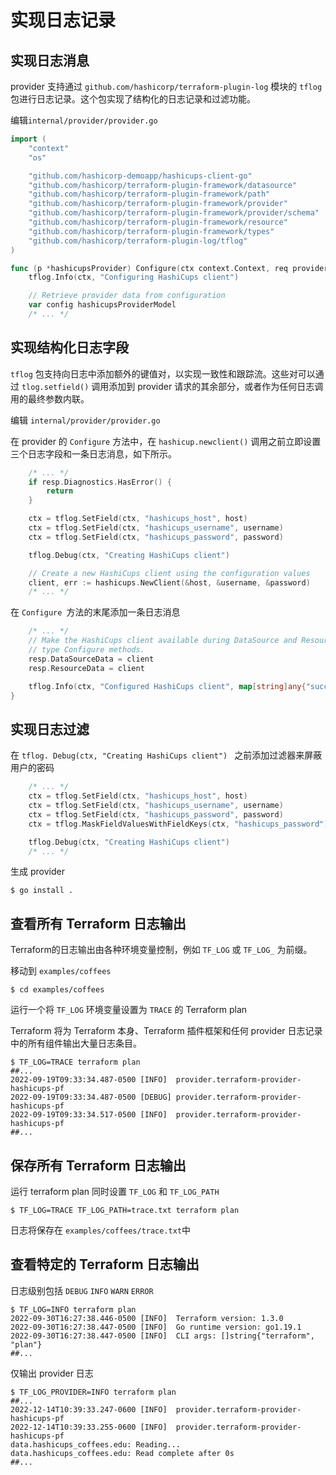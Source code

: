 # 实现日志记录

## 实现日志消息

provider 支持通过 `github.com/hashicorp/terraform-plugin-log` 模块的 `tflog` 包进行日志记录。这个包实现了结构化的日志记录和过滤功能。

编辑`internal/provider/provider.go`

```go
import (
    "context"
    "os"

    "github.com/hashicorp-demoapp/hashicups-client-go"
    "github.com/hashicorp/terraform-plugin-framework/datasource"
    "github.com/hashicorp/terraform-plugin-framework/path"
    "github.com/hashicorp/terraform-plugin-framework/provider"
    "github.com/hashicorp/terraform-plugin-framework/provider/schema"
    "github.com/hashicorp/terraform-plugin-framework/resource"
    "github.com/hashicorp/terraform-plugin-framework/types"
    "github.com/hashicorp/terraform-plugin-log/tflog"
)

func (p *hashicupsProvider) Configure(ctx context.Context, req provider.ConfigureRequest, resp *provider.ConfigureResponse) {
    tflog.Info(ctx, "Configuring HashiCups client")

    // Retrieve provider data from configuration
    var config hashicupsProviderModel
    /* ... */
```



## 实现结构化日志字段

`tflog` 包支持向日志中添加额外的键值对，以实现一致性和跟踪流。这些对可以通过 `tlog.setfield()` 调用添加到 provider 请求的其余部分，或者作为任何日志调用的最终参数内联。

编辑 `internal/provider/provider.go`

在 provider 的 `Configure` 方法中，在 `hashicup.newclient()` 调用之前立即设置三个日志字段和一条日志消息，如下所示。

```go
    /* ... */
    if resp.Diagnostics.HasError() {
        return
    }

    ctx = tflog.SetField(ctx, "hashicups_host", host)
    ctx = tflog.SetField(ctx, "hashicups_username", username)
    ctx = tflog.SetField(ctx, "hashicups_password", password)

    tflog.Debug(ctx, "Creating HashiCups client")

    // Create a new HashiCups client using the configuration values
    client, err := hashicups.NewClient(&host, &username, &password)
    /* ... */
```

在 `Configure `方法的末尾添加一条日志消息

```go
    /* ... */
    // Make the HashiCups client available during DataSource and Resource
    // type Configure methods.
    resp.DataSourceData = client
    resp.ResourceData = client

    tflog.Info(ctx, "Configured HashiCups client", map[string]any{"success": true})
}
```



## 实现日志过滤

在 `tflog. Debug(ctx, "Creating HashiCups client") ` 之前添加过滤器来屏蔽用户的密码

```go
    /* ... */
    ctx = tflog.SetField(ctx, "hashicups_host", host)
    ctx = tflog.SetField(ctx, "hashicups_username", username)
    ctx = tflog.SetField(ctx, "hashicups_password", password)
    ctx = tflog.MaskFieldValuesWithFieldKeys(ctx, "hashicups_password")

    tflog.Debug(ctx, "Creating HashiCups client")
    /* ... */
```

生成 provider

```shell
$ go install .
```



## 查看所有 Terraform 日志输出

Terraform的日志输出由各种环境变量控制，例如 `TF_LOG` 或 `TF_LOG_` 为前缀。

移动到 `examples/coffees`

```shell
$ cd examples/coffees
```

运行一个将 `TF_LOG` 环境变量设置为 `TRACE` 的 Terraform plan

Terraform 将为 Terraform 本身、Terraform 插件框架和任何 provider 日志记录中的所有组件输出大量日志条目。

```shell
$ TF_LOG=TRACE terraform plan
##...
2022-09-19T09:33:34.487-0500 [INFO]  provider.terraform-provider-hashicups-pf
2022-09-19T09:33:34.487-0500 [DEBUG] provider.terraform-provider-hashicups-pf
2022-09-19T09:33:34.517-0500 [INFO]  provider.terraform-provider-hashicups-pf
##...
```



## 保存所有 Terraform 日志输出

运行 terraform plan 同时设置 `TF_LOG` 和 `TF_LOG_PATH`

```shell
$ TF_LOG=TRACE TF_LOG_PATH=trace.txt terraform plan
```

日志将保存在 `examples/coffees/trace.txt`中



## 查看特定的 Terraform 日志输出

日志级别包括 `DEBUG` `INFO` `WARN` `ERROR`

```shell
$ TF_LOG=INFO terraform plan
2022-09-30T16:27:38.446-0500 [INFO]  Terraform version: 1.3.0
2022-09-30T16:27:38.447-0500 [INFO]  Go runtime version: go1.19.1
2022-09-30T16:27:38.447-0500 [INFO]  CLI args: []string{"terraform", "plan"}
##...
```

仅输出 provider 日志

```shell
$ TF_LOG_PROVIDER=INFO terraform plan
##...
2022-12-14T10:39:33.247-0600 [INFO]  provider.terraform-provider-hashicups-pf
2022-12-14T10:39:33.255-0600 [INFO]  provider.terraform-provider-hashicups-pf
data.hashicups_coffees.edu: Reading...
data.hashicups_coffees.edu: Read complete after 0s
##...
```

